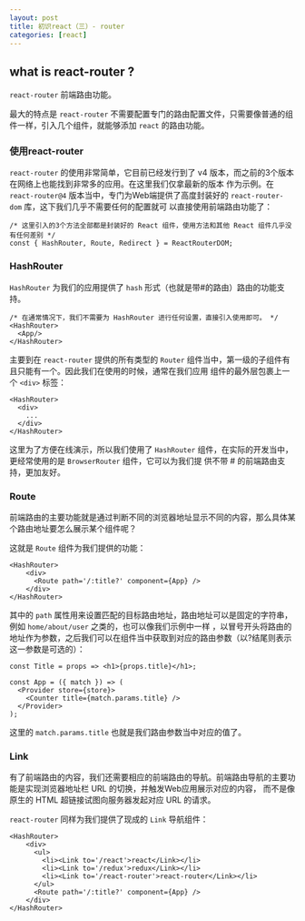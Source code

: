 ```yaml
---
layout: post
title: 初识react（三）- router
categories: [react]
---
```


## what is react-router ?

`react-router` 前端路由功能。

最大的特点是 `react-router` 不需要配置专门的路由配置文件，只需要像普通的组件一样，引入几个组件，就能够添加 `react` 的路由功能。

### 使用react-router

`react-router` 的使用非常简单，它目前已经发行到了 v4 版本，而之前的3个版本在网络上也能找到非常多的应用。在这里我们仅拿最新的版本
作为示例。在 `react-router@4` 版本当中，专门为Web端提供了高度封装好的 `react-router-dom` 库，这下我们几乎不需要任何的配置就可
以直接使用前端路由功能了：

```
/* 这里引入的3个方法全部都是封装好的 React 组件，使用方法和其他 React 组件几乎没有任何差别 */
const { HashRouter, Route, Redirect } = ReactRouterDOM;
```

### HashRouter

`HashRouter` 为我们的应用提供了 `hash` 形式（也就是带#的路由）路由的功能支持。

```
/* 在通常情况下，我们不需要为 HashRouter 进行任何设置，直接引入使用即可。 */
<HashRouter>
  <App/>
</HashRouter>
```

主要到在 `react-router` 提供的所有类型的 `Router` 组件当中，第一级的子组件有且只能有一个。因此我们在使用的时候，通常在我们应用
组件的最外层包裹上一个 `<div>` 标签：

```
<HashRouter>
  <div>
    ...
  </div>
</HashRouter>
```

这里为了方便在线演示，所以我们使用了 `HashRouter` 组件，在实际的开发当中，更经常使用的是 `BrowserRouter` 组件，它可以为我们提
供不带 # 的前端路由支持，更加友好。

### Route

前端路由的主要功能就是通过判断不同的浏览器地址显示不同的内容，那么具体某个路由地址要怎么展示某个组件呢？

这就是 `Route` 组件为我们提供的功能：

```
<HashRouter>
    <div>
      <Route path='/:title?' component={App} />
    </div>
</HashRouter>
```

其中的 `path` 属性用来设置匹配的目标路由地址，路由地址可以是固定的字符串，例如 `home/about/user` 之类的，也可以像我们示例中一样
，以冒号开头将路由的地址作为参数，之后我们可以在组件当中获取到对应的路由参数（以?结尾则表示这一参数是可选的）：

```
const Title = props => <h1>{props.title}</h1>;

const App = ({ match }) => (
  <Provider store={store}>
    <Counter title={match.params.title} />
  </Provider>
);
```

这里的 `match.params.title` 也就是我们路由参数当中对应的值了。

### Link

有了前端路由的内容，我们还需要相应的前端路由的导航。前端路由导航的主要功能是实现浏览器地址栏 URL 的切换，并触发Web应用展示对应的内容，
而不是像原生的 HTML 超链接试图向服务器发起对应 URL 的请求。

`react-router` 同样为我们提供了现成的 `Link` 导航组件：

```
<HashRouter>
    <div>
      <ul>
        <li><Link to='/react'>react</Link></li>
        <li><Link to='/redux'>redux</Link></li>
        <li><Link to='/react-router'>react-router</Link></li>
      </ul>
      <Route path='/:title?' component={App} />
    </div>
</HashRouter>
```


